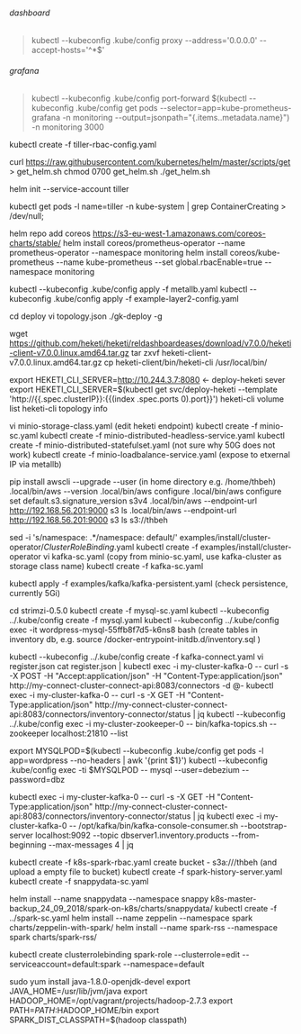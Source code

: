 ###### dashboard
> kubectl --kubeconfig .kube/config proxy --address='0.0.0.0' --accept-hosts='^*$'

###### grafana
> kubectl --kubeconfig .kube/config port-forward $(kubectl --kubeconfig .kube/config get pods --selector=app=kube-prometheus-grafana -n  monitoring --output=jsonpath="{.items..metadata.name}") -n monitoring 3000

kubectl create -f tiller-rbac-config.yaml

curl https://raw.githubusercontent.com/kubernetes/helm/master/scripts/get > get_helm.sh
chmod 0700 get_helm.sh
./get_helm.sh

helm init --service-account tiller

kubectl get pods -l name=tiller -n kube-system | grep ContainerCreating > /dev/null;

helm repo add coreos https://s3-eu-west-1.amazonaws.com/coreos-charts/stable/
helm install coreos/prometheus-operator --name prometheus-operator --namespace monitoring
helm install coreos/kube-prometheus --name kube-prometheus --set global.rbacEnable=true --namespace monitoring


kubectl --kubeconfig .kube/config apply -f metallb.yaml
kubectl --kubeconfig .kube/config apply -f example-layer2-config.yaml

cd deploy
vi topology.json 
./gk-deploy -g  

wget https://github.com/heketi/heketi/reldashboardeases/download/v7.0.0/heketi-client-v7.0.0.linux.amd64.tar.gz
tar zxvf heketi-client-v7.0.0.linux.amd64.tar.gz
cp heketi-client/bin/heketi-cli /usr/local/bin/

export HEKETI_CLI_SERVER=http://10.244.3.7:8080 <- deploy-heketi sever
export HEKETI_CLI_SERVER=$(kubectl get svc/deploy-heketi --template 'http://{{.spec.clusterIP}}:{{(index .spec.ports 0).port}}')
heketi-cli volume list
heketi-cli topology info

vi minio-storage-class.yaml (edit heketi endpoint)
kubectl create -f minio-sc.yaml
kubectl create -f minio-distributed-headless-service.yaml
kubectl create -f minio-distributed-statefulset.yaml (not sure why 50G does not work)
kubectl create -f minio-loadbalance-service.yaml (expose to etxernal IP via metallb)

pip install awscli --upgrade --user (in home directory e.g. /home/thbeh)
.local/bin/aws --version
.local/bin/aws configure
.local/bin/aws configure set default.s3.signature_version s3v4
.local/bin/aws --endpoint-url http://192.168.56.201:9000 s3 ls
.local/bin/aws --endpoint-url http://192.168.56.201:9000 s3 ls s3://thbeh

sed -i 's/namespace: .*/namespace: default/' examples/install/cluster-operator/*ClusterRoleBinding*.yaml
kubectl create -f examples/install/cluster-operator
vi kafka-sc.yaml (copy from minio-sc.yaml, use kafka-cluster as storage class name)
kubectl create -f kafka-sc.yaml

kubectl apply -f examples/kafka/kafka-persistent.yaml (check persistence, currently 5Gi)

cd strimzi-0.5.0
kubectl create -f mysql-sc.yaml
kubectl --kubeconfig ../.kube/config  create -f mysql.yaml 
kubectl --kubeconfig ../.kube/config  exec -it wordpress-mysql-55ffb8f7d5-k6ns8 bash (create tables in inventory db, e.g. source /docker-entrypoint-initdb.d/inventory.sql )

kubectl --kubeconfig ../.kube/config  create -f kafka-connect.yaml
vi register.json
cat register.json | kubectl exec -i my-cluster-kafka-0 -- curl -s -X POST -H "Accept:application/json" -H "Content-Type:application/json" http://my-connect-cluster-connect-api:8083/connectors -d @-
kubectl exec -i my-cluster-kafka-0 -- curl -s -X GET -H "Content-Type:application/json" http://my-connect-cluster-connect-api:8083/connectors/inventory-connector/status | jq
kubectl --kubeconfig ../.kube/config exec  -i my-cluster-zookeeper-0 -- bin/kafka-topics.sh --zookeeper localhost:21810 --list

export MYSQLPOD=$(kubectl --kubeconfig .kube/config get pods -l app=wordpress --no-headers | awk '{print $1}')
kubectl --kubeconfig .kube/config exec -ti $MYSQLPOD -- mysql --user=debezium --password=dbz

kubectl exec -i my-cluster-kafka-0 -- curl -s -X GET -H "Content-Type:application/json" http://my-connect-cluster-connect-api:8083/connectors/inventory-connector/status | jq
kubectl exec -i my-cluster-kafka-0 -- /opt/kafka/bin/kafka-console-consumer.sh --bootstrap-server localhost:9092 --topic dbserver1.inventory.products --from-beginning --max-messages 4 | jq


kubectl create -f k8s-spark-rbac.yaml
create bucket - s3a:///thbeh (and upload a empty file to bucket)
kubectl create -f spark-history-server.yaml
kubectl create -f snappydata-sc.yaml

helm install --name snappydata --namespace snappy k8s-master-backup_24_09_2018/spark-on-k8s/charts/snappydata/
kubectl create -f ../spark-sc.yaml
helm install --name zeppelin --namespace spark charts/zeppelin-with-spark/
helm install --name spark-rss --namespace spark charts/spark-rss/

kubectl create clusterrolebinding spark-role --clusterrole=edit --serviceaccount=default:spark --namespace=default

sudo yum install java-1.8.0-openjdk-devel
export JAVA_HOME=/usr/lib/jvm/java
export HADOOP_HOME=/opt/vagrant/projects/hadoop-2.7.3
export PATH=$PATH:$HADOOP_HOME/bin
export SPARK_DIST_CLASSPATH=$(hadoop classpath)
